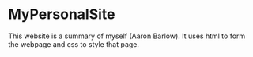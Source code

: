 # MyPersonalSite

This website is a summary of myself (Aaron Barlow). It uses html to form the webpage and css to style that page. 
